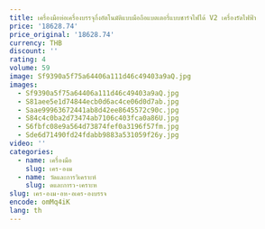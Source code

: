 ```yaml
---
title: เครื่องมือห่อเครื่องบรรจุกึ่งอัตโนมัติแบบมือถือแบตเตอรี่แบบชาร์จไฟได้ V2 เครื่องรัดไฟฟ้า
price: '18628.74'
price_original: '18628.74'
currency: THB
discount: ''
rating: 4
volume: 59
image: Sf9390a5f75a64406a111d46c49403a9aQ.jpg
images:
  - Sf9390a5f75a64406a111d46c49403a9aQ.jpg
  - S81aee5e1d74844ecb0d6ac4ce06d0d7ab.jpg
  - Saae99963672441ab8d42ee8645572c90c.jpg
  - S84c4c0ba2d73474ab7106c403fca0a86U.jpg
  - S6fbfc08e9a564d73874fef0a3196f57fm.jpg
  - Sde6d71490fd24fdabb9883a531059f26y.jpg
video: ''
categories:
  - name: เครื่องมือ
    slug: เคร-องม
  - name: วัดและการวิเคราะห์
    slug: ดและการว-เคราะห
slug: เคร-องม-อห-อเคร-องบรรจ
encode: omMq4iK
lang: th
---
```

  